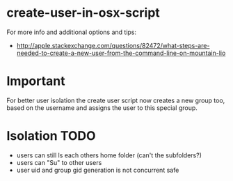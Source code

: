 create-user-in-osx-script
=========================

For more info and additional options and tips:
* http://apple.stackexchange.com/questions/82472/what-steps-are-needed-to-create-a-new-user-from-the-command-line-on-mountain-lio

# Important
For better user isolation the create user script now creates a new group too, based on the username and assigns the user to this special group.

# Isolation TODO
- users can still ls each others home folder (can't the subfolders?)
- users can "Su" to other users
- user uid and group gid generation is not concurrent safe